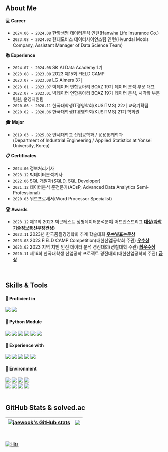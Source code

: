 <br>

## About Me
**:computer: Career**
+ `2024.06 ~ 2024.08` 한화생명 데이터분석 인턴(Hanwha Life Insurance Co.)
+ `2023.08 ~ 2024.02` 현대모비스 데이터사이언스팀 인턴(Hyundai Mobis Company, Assistant Manager of Data Science Team)

**:books: Experience**
+ `2024.07 ~ 2024.08` SK AI Data Academy 1기
+ `2023.08 ~ 2023.08` 2023 제15회 FIELD CAMP
+ `2023.07 ~ 2023.08` LG Aimers 3기
+ `2023.01 ~ 2023.07` 빅데이터 연합동아리 BOAZ 19기 데이터 분석 부문 대표
+ `2022.07 ~ 2023.01` 빅데이터 연합동아리 BOAZ 19기 데이터 분석, 시각화 부문 팀원, 운영지원팀
+ `2020.06 ~ 2020.11` 한국대학생IT경영학회(KUSITMS) 22기 교육기획팀
+ `2020.02 ~ 2020.06` 한국대학생IT경영학회(KUSITMS) 21기 학회원

**:mortar_board: Major**  
+ `2019.03 ~ 2025.02` 연세대학교 산업공학과 / 응용통계학과  
(Department of Industrial Engineering / Applied Statistics at Yonsei University, Korea)

**:clipboard: Certificates**
+ `2024.06` 정보처리기사
+ `2023.12` 빅데이터분석기사
+ `2022.06` SQL 개발자(SQLD, SQL Developer)
+ `2021.12` 데이터분석 준전문가(ADsP, Advanced Data Analytics Semi-Professional)
+ `2020.03` 워드프로세서(Word Processor Specialist) 

**:trophy: Awards**
+ `2023.12` 제11회 2023 빅콘테스트 정형데이터분석분야 어드밴스드리그 **[대상(과학기술정보통신부장관상)](https://github.com/jwshin0908/BigContest_2023)**
+ `2023.11` 2023년 한국품질경영학회 추계 학술대회 **[우수발표논문상](https://github.com/jwshin0908/Activities_Matching_System_Free_Semester)**
+ `2023.08` 2023 FIELD CAMP Competition(대한산업공학회 주관) **[우수상](https://github.com/jwshin0908/FIELD_2023)**
+ `2023.02` 2023 지역 치안 안전 데이터 분석 경진대회(경찰대학 주관) **[최우수상](https://github.com/jwshin0908/local_security_competition)**
+ `2020.11` 제16회 한국대학생 산업공학 프로젝트 경진대회(대한산업공학회 주관) **[금상](https://github.com/jwshin0908/IE_project_competition)**
<br>

## Skills & Tools
<div align="left">

#### 📘 Proficient in

<img src="https://img.shields.io/badge/Python-3776AB?style=flat&logo=Python&logoColor=white"/>
  
<img src="https://img.shields.io/badge/Tableau-E97627?style=flat&logo=Tableau&logoColor=white"/>

<br>

#### 📕 Python Module

<img src="https://img.shields.io/badge/pandas-150458?style=flat&logo=pandas&logoColor=white"/>

<img src="https://img.shields.io/badge/NumPy-013243?style=flat&logo=NumPy&logoColor=white"/>
  
<img src="https://img.shields.io/badge/Matplotlib-0C1528?style=flat&logo=Soundcharts&logoColor=white"/>

<img src="https://img.shields.io/badge/scikit%20learn-F7931E?style=flat&logo=scikit-learn&logoColor=white"/>
  
<img src="https://img.shields.io/badge/TensorFlow-FF6F00?style=flat&logo=TensorFlow&logoColor=white"/>

<img src="https://img.shields.io/badge/PyTorch-EE4C2C?style=flat&logo=PyTorch&logoColor=white"/>

<br>

#### 📙 Experience with

<img src="https://img.shields.io/badge/R-276DC3?style=flat&logo=R&logoColor=white"/>

<img src="https://img.shields.io/badge/MySQL-4479A1?style=flat&logo=MySQL&logoColor=black"/>

<img src="https://img.shields.io/badge/SAS-4285F4?style=flat&logo=googlechrome&logoColor=blue"/>

<img src="https://img.shields.io/badge/SPSS-052FAD?style=flat&logo=IBM&logoColor=black"/>
  
<img src="https://img.shields.io/badge/QGIS-589632?style=flat&logo=Qgis&logoColor=black"/>

<br>

#### 📗 Environment

<img src="https://img.shields.io/badge/Jupyter-F37626?style=flat&logo=Jupyter&logoColor=white"/>
  
<img src="https://img.shields.io/badge/Google%20Colab-F9AB00?style=flat&logo=googlecolab&logoColor=white"/>

<img src="https://img.shields.io/badge/Visual%20Studio%20Code-007ACC?style=flat&logo=visualstudiocode&logoColor=white"/>

<img src="https://img.shields.io/badge/RStudio-75AADB?style=flat&logo=RStudio&logoColor=white"/>

<br>

<img src="https://img.shields.io/badge/Github-181717?style=flat&logo=Github&logoColor=white"/>

<img src="https://img.shields.io/badge/Notion-000000?style=flat&logo=Notion&logoColor=white"/>

<img src="https://img.shields.io/badge/Slack-4A154B?style=flat&logo=Slack&logoColor=white"/>

<img src="https://img.shields.io/badge/Trello-0052CC?style=flat&logo=Trello&logoColor=white"/>

</div>

<br>

## GitHub Stats & solved.ac
| <a href="https://github.com/jwshin0908/github-readme-stats"><img align="center" src="https://github-readme-stats.vercel.app/api?username=jwshin0908&text_color=080358&icon_color=080358&border_color=080358&ring_color=080358&show_icons=true" alt="jaewook's GitHub stats" /></a> | <a href="https://solved.ac/jwshin0908/"><img align="center" src="http://mazassumnida.wtf/api/v2/generate_badge?boj=jwshin0908" /></a> |
| ------------- | ------------- |
<br>

</div>

[![Hits](https://hits.seeyoufarm.com/api/count/incr/badge.svg?url=https%3A%2F%2Fgithub.com%2Fjwshin0908&count_bg=%2379C83D&title_bg=%23555555&icon=&icon_color=%23E7E7E7&title=hits&edge_flat=false)](https://hits.seeyoufarm.com)
